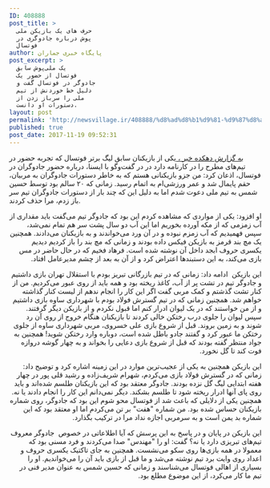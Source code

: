 ```yaml
---
ID: 408888
post_title: >
  حرف های یک بازیکن ملی
  پوش درباره جادوگری در
  فوتسال
author: پایگاه خبری جماران
post_excerpt: >
  یک ملی‌پوش سابق
  فوتسال از حضور یک
  جادوگر در فوتسال گفت و
  دلیل خط خوردنش از تیم
  ملی را سرباز زدن از
  دستورات او دانست.
layout: post
permalink: 'http://newsvillage.ir/408888/%d8%ad%d8%b1%d9%81-%d9%87%d8%a7%db%8c-%db%8c%da%a9-%d8%a8%d8%a7%d8%b2%db%8c%da%a9%d9%86-%d9%85%d9%84%db%8c-%d9%be%d9%88%d8%b4-%d8%af%d8%b1%d8%a8%d8%a7%d8%b1%d9%87-%d8%ac%d8%a7%d8%af%d9%88%da%af%d8%b1/'
published: true
post_date: 2017-11-19 09:52:31
---
```

<section class="j-news-articlebody mt16 fn16" itemprop="articlebody"><p><a href="http://www.jamaran.ir/%D8%A8%D8%AE%D8%B4-%D9%88%D8%B1%D8%B2%D8%B4%DB%8C-160" target="_blank">&#1576;&#1607; &#1711;&#1586;&#1575;&#1585;&#1588; &#1583;&#1607;&#1705;&#1583;&#1607; &#1582;&#1576;&#1585; &#1548; </a>&#1740;&#1705;&#1740; &#1575;&#1586; &#1576;&#1575;&#1586;&#1740;&#1705;&#1606;&#1575;&#1606; &#1587;&#1575;&#1576;&#1602; &#1604;&#1740;&#1711; &#1576;&#1585;&#1578;&#1585; &#1601;&#1608;&#1578;&#1587;&#1575;&#1604; &#1705;&#1607; &#1578;&#1580;&#1585;&#1576;&#1607; &#1581;&#1590;&#1608;&#1585; &#1583;&#1585; &#1578;&#1740;&#1605;&zwnj;&#1607;&#1575;&#1740; &#1605;&#1591;&#1585;&#1581; &#1585;&#1575; &#1583;&#1585; &#1705;&#1575;&#1585;&#1606;&#1575;&#1605;&#1607; &#1583;&#1575;&#1585;&#1583; &#1583;&#1585; &#1583;&#1585; &#1711;&#1601;&#1578;&zwnj;&#1608;&#1711;&#1608; &#1576;&#1575; &#1575;&#1740;&#1587;&#1606;&#1575;&#1548; &#1583;&#1585;&#1576;&#1575;&#1585;&#1607; &#1581;&#1590;&#1608;&#1585; &#1580;&#1575;&#1583;&#1608;&#1711;&#1585;&#1575;&#1606; &#1583;&#1585; &#1601;&#1608;&#1578;&#1587;&#1575;&#1604;&#1548; &#1575;&#1584;&#1593;&#1575;&#1606;&zwnj; &#1705;&#1585;&#1583;: &#1605;&#1606; &#1580;&#1586;&#1608; &#1576;&#1575;&#1586;&#1740;&#1705;&#1606;&#1575;&#1606;&#1740; &#1607;&#1587;&#1578;&#1605; &#1705;&#1607; &#1576;&#1607; &#1582;&#1575;&#1591;&#1585; &#1583;&#1587;&#1578;&#1608;&#1585;&#1575;&#1578; &#1580;&#1575;&#1583;&#1608;&#1711;&#1585;&#1575;&#1606; &#1576;&#1607; &#1605;&#1585;&#1576;&#1740;&#1575;&#1606;&#1548; &#1581;&#1602;&#1605; &#1662;&#1575;&#1740;&#1605;&#1575;&#1604; &#1588;&#1583; &#1608; &#1593;&#1605;&#1585; &#1608;&#1585;&#1586;&#1588;&#1740;&zwnj;&#1575;&#1605; &#1576;&#1607; &#1575;&#1578;&#1605;&#1575;&#1605; &#1585;&#1587;&#1740;&#1583;. &#1586;&#1605;&#1575;&#1606;&#1740; &#1705;&#1607; &#1778;&#1776; &#1587;&#1575;&#1604;&#1605; &#1576;&#1608;&#1583; &#1578;&#1608;&#1587;&#1591; &#1581;&#1587;&#1740;&#1606; &#1588;&#1605;&#1587; &#1576;&#1607; &#1578;&#1740;&#1605;&zwnj; &zwnj;&#1605;&#1604;&#1740; &#1583;&#1593;&#1608;&#1578; &#1588;&#1583;&#1605; &#1575;&#1605;&#1575; &#1576;&#1607; &#1583;&#1604;&#1740;&#1604; &#1575;&#1740;&#1606; &#1705;&#1607; &#1670;&#1606;&#1583; &#1576;&#1575;&#1585; &#1575;&#1586; &#1583;&#1587;&#1578;&#1608;&#1585;&#1575;&#1578; &#1580;&#1575;&#1583;&#1608;&#1711;&#1585;&#1575;&#1606; &#1578;&#1740;&#1605; &#1587;&#1585; &#1576;&#1575;&#1586; &#1586;&#1583;&#1605;&#1548; &#1605;&#1585;&#1575; &#1581;&#1584;&#1601; &#1705;&#1585;&#1583;&#1606;&#1583;.</p>

<div>
<p dir="RTL">&#1575;&#1608; &#1575;&#1601;&#1586;&#1608;&#1583;: &#1740;&#1705;&#1740; &#1575;&#1586; &#1605;&#1608;&#1575;&#1585;&#1583;&#1740; &#1705;&#1607; &#1605;&#1588;&#1575;&#1607;&#1583;&#1607; &#1705;&#1585;&#1583;&#1605; &#1575;&#1740;&#1606; &#1576;&#1608;&#1583; &#1705;&#1607; &#1580;&#1575;&#1583;&#1608;&#1711;&#1585; &#1578;&#1740;&#1605; &#1605;&#1740;&zwnj;&#1711;&#1601;&#1578; &#1576;&#1575;&#1740;&#1583; &#1605;&#1602;&#1583;&#1575;&#1585;&#1740; &#1575;&#1586; &#1570;&#1576; &#1586;&#1605;&#1586;&#1605;&#1740; &#1705;&#1607; &#1575;&#1586; &#1605;&#1705;&#1607; &#1570;&#1608;&#1585;&#1583;&#1607; &#1576;&#1582;&#1608;&#1585;&#1740;&#1605; &#1575;&#1605;&#1575; &#1575;&#1740;&#1606; &#1570;&#1576; &#1583;&#1608; &#1587;&#1575;&#1604; &#1662;&#1588;&#1578; &#1587;&#1585; &#1607;&#1605; &#1578;&#1605;&#1575;&#1605; &#1606;&#1605;&#1740;&zwnj;&#1588;&#1583;&#1548; &#1587;&#1662;&#1587; &#1601;&#1607;&#1605;&#1740;&#1583;&#1740;&#1605; &#1705;&#1607; &#1570;&#1576; &#1586;&#1605;&#1586;&#1605; &#1606;&#1576;&#1608;&#1583;&#1607; &#1608; &#1583;&#1585; &#1570;&#1606; &#1608;&#1585;&#1583; &#1605;&#1740;&zwnj;&#1582;&#1608;&#1575;&#1606;&#1583;&#1606;&#1583; &#1608; &#1576;&#1607; &#1576;&#1575;&#1586;&#1740;&#1705;&#1606;&#1575;&#1606; &#1605;&#1740;&zwnj;&#1583;&#1575;&#1583;&#1606;&#1583;. &#1607;&#1605;&#1670;&#1606;&#1740;&#1606; &#1740;&#1705; &#1605;&#1670; &#1576;&#1606;&#1583; &#1602;&#1585;&#1605;&#1586; &#1576;&#1607; &#1576;&#1575;&#1586;&#1740;&#1705;&#1606; &#1601;&#1740;&#1705;&#1587; &#1583;&#1575;&#1583;&#1607; &#1576;&#1608;&#1583;&#1606;&#1583; &#1608; &#1586;&#1605;&#1575;&#1606;&#1740; &#1705;&#1607; &#1605;&#1670; &#1576;&#1606;&#1583; &#1585;&#1575; &#1576;&#1575;&#1586; &#1705;&#1585;&#1583;&#1740;&#1605; &#1583;&#1740;&#1583;&#1740;&#1605; &#1740;&#1705;&#1587;&#1585;&#1740; &#1581;&#1585;&#1608;&#1601; &#1575;&#1576;&#1580;&#1583; &#1583;&#1575;&#1582;&#1604; &#1570;&#1606; &#1606;&#1608;&#1588;&#1578;&#1607; &#1588;&#1583;&#1607; &#1575;&#1587;&#1578;. &#1601;&#1585;&#1607;&#1575;&#1583; &#1601;&#1582;&#1740;&#1605; &#1705;&#1607; &#1583;&#1585; &#1581;&#1575;&#1604;&zwnj; &#1581;&#1575;&#1590;&#1585; &#1583;&#1585; &#1605;&#1587; &#1576;&#1575;&#1586;&#1740; &#1605;&#1740;&zwnj;&#1705;&#1606;&#1583;&#1548; &#1576;&#1607; &#1575;&#1740;&#1606; &#1583;&#1587;&#1578;&#1576;&#1606;&#1583;&#1607;&#1575; &#1575;&#1593;&#1578;&#1585;&#1575;&#1590; &#1705;&#1585;&#1583; &#1608; &#1575;&#1586; &#1570;&#1606; &#1576;&#1607; &#1576;&#1593;&#1583; &#1575;&#1586; &#1670;&#1588;&#1605; &#1605;&#1583;&#1740;&#1585;&#1593;&#1575;&#1605;&#1604; &#1575;&#1601;&#1578;&#1575;&#1583;.</p>

<p dir="RTL">&#1575;&#1740;&#1606; &#1576;&#1575;&#1586;&#1740;&#1705;&#1606;&nbsp; &#1575;&#1583;&#1575;&#1605;&#1607;&zwnj; &#1583;&#1575;&#1583;: &#1586;&#1605;&#1575;&#1606;&#1740; &#1705;&#1607; &#1583;&#1585; &#1578;&#1740;&#1605; &#1576;&#1575;&#1586;&#1585;&#1711;&#1575;&#1606;&#1740; &#1578;&#1576;&#1585;&#1740;&#1586; &#1576;&#1608;&#1583;&#1605; &#1576;&#1575; &#1575;&#1587;&#1578;&#1602;&#1604;&#1575;&#1604; &#1578;&#1607;&#1585;&#1575;&#1606; &#1576;&#1575;&#1586;&#1740; &#1583;&#1575;&#1588;&#1578;&#1740;&#1605; &#1608; &#1580;&#1575;&#1583;&#1608;&#1711;&#1585; &#1578;&#1740;&#1605; &#1583;&#1585; &#1578;&#1588;&#1578; &#1662;&#1585; &#1575;&#1586; &#1570;&#1576;&#1548; &#1705;&#1575;&#1594;&#1584; &#1585;&#1740;&#1582;&#1578;&#1607; &#1576;&#1608;&#1583; &#1608; &#1607;&#1605;&#1607; &#1576;&#1575;&#1740;&#1583; &#1575;&#1586; &#1585;&#1608;&#1740; &#1593;&#1576;&#1608;&#1585; &#1605;&#1740;&zwnj;&#1705;&#1585;&#1583;&#1740;&#1605;. &#1605;&#1606; &#1575;&#1586; &#1705;&#1606;&#1575;&#1585; &#1578;&#1588;&#1578; &#1711;&#1584;&#1588;&#1578;&#1605; &#1608; &#1705;&#1605;&#1705; &#1605;&#1585;&#1576;&#1740; &#1711;&#1601;&#1578;&zwnj; &#1575;&#1711;&#1585; &#1575;&#1740;&#1606; &#1705;&#1575;&#1585; &#1585;&#1575; &#1575;&#1606;&#1580;&#1575;&#1605; &#1606;&#1583;&#1607;&#1605; &#1575;&#1586; &#1604;&#1740;&#1587;&#1578; &#1705;&#1606;&#1575;&#1585; &#1711;&#1584;&#1575;&#1588;&#1578;&#1607; &#1582;&#1608;&#1575;&#1607;&#1605; &#1588;&#1583;. &#1607;&#1605;&#1670;&#1606;&#1740;&#1606; &#1586;&#1605;&#1575;&#1606;&#1740; &#1705;&#1607; &#1583;&#1585; &#1578;&#1740;&#1605; &#1711;&#1587;&#1578;&#1585;&#1588; &#1601;&#1608;&#1604;&#1575;&#1583; &#1576;&#1608;&#1583;&#1605; &#1576;&#1575; &#1588;&#1607;&#1585;&#1583;&#1575;&#1585;&#1740; &#1587;&#1575;&#1608;&#1607; &#1576;&#1575;&#1586;&#1740; &#1583;&#1575;&#1588;&#1578;&#1740;&#1605; &#1608; &#1575;&#1586; &#1605;&#1606; &#1582;&#1608;&#1575;&#1587;&#1578;&#1606;&#1583; &#1705;&#1607; &#1583;&#1585; &#1740;&#1705; &#1604;&#1740;&#1608;&#1575;&#1606; &#1575;&#1583;&#1585;&#1575;&#1585; &#1705;&#1606;&#1605; &#1575;&#1605;&#1575; &#1602;&#1576;&#1608;&#1604; &#1606;&#1705;&#1585;&#1583;&#1605; &#1608; &#1575;&#1586; &#1576;&#1575;&#1586;&#1740;&#1705;&#1606; &#1583;&#1740;&#1711;&#1585; &#1711;&#1585;&#1601;&#1578;&#1606;&#1583;. &#1587;&#1662;&#1587; &#1604;&#1740;&#1608;&#1575;&#1606; &#1585;&#1575; &#1580;&#1604;&#1608;&#1740; &#1583;&#1585;&#1576; &#1585;&#1582;&#1578;&#1705;&#1606; &#1582;&#1575;&#1604;&#1740; &#1705;&#1585;&#1583;&#1606;&#1583; &#1578;&#1575; &#1576;&#1575;&#1586;&#1740;&#1705;&#1606;&#1575;&#1606; &#1607;&#1606;&#1711;&#1575;&#1605; &#1582;&#1585;&#1608;&#1580; &#1575;&#1586; &#1585;&#1608;&#1740; &#1570;&#1606; &#1585;&#1583; &#1588;&#1608;&#1606;&#1583; &#1608; &#1576;&#1607; &#1586;&#1605;&#1740;&#1606; &#1576;&#1585;&#1608;&#1606;&#1583;. &#1602;&#1576;&#1604; &#1575;&#1586; &#1588;&#1585;&#1608;&#1593; &#1576;&#1575;&#1586;&#1740; &#1593;&#1604;&#1740; &#1582;&#1587;&#1585;&#1608;&#1740;&#1548; &#1605;&#1585;&#1576;&#1740; &#1588;&#1607;&#1585;&#1583;&#1575;&#1585;&#1740; &#1587;&#1575;&#1608;&#1607; &#1575;&#1586; &#1580;&#1604;&#1608;&#1740; &#1585;&#1582;&#1578;&#1705;&#1606; &#1605;&#1575; &#1593;&#1576;&#1608;&#1585; &#1705;&#1585;&#1583; &#1608; &#1711;&#1601;&#1578;&#1606;&#1583; &#1580;&#1575;&#1583;&#1608; &#1576;&#1575;&#1591;&#1604; &#1588;&#1583;&#1607; &#1575;&#1587;&#1578;&#1548; &#1583;&#1608;&#1576;&#1575;&#1585;&#1607; &#1608;&#1575;&#1585;&#1583; &#1585;&#1582;&#1578;&#1705;&#1606; &#1588;&#1608;&#1740;&#1583;! &#1607;&#1605;&#1670;&#1606;&#1740;&#1606; &#1576;&#1607; &#1580;&#1608;&#1575;&#1583; &#1605;&#1606;&#1578;&#1592;&#1585; &#1711;&#1601;&#1578;&#1607; &#1576;&#1608;&#1583;&#1606;&#1583; &#1705;&#1607; &#1602;&#1576;&#1604; &#1575;&#1586; &#1588;&#1585;&#1608;&#1593; &#1576;&#1575;&#1586;&#1740; &#1583;&#1593;&#1575;&#1740;&#1740; &#1585;&#1575; &#1576;&#1582;&#1608;&#1575;&#1606;&#1583; &#1608; &#1576;&#1607; &#1670;&#1607;&#1575;&#1585; &#1711;&#1608;&#1588;&#1607; &#1583;&#1585;&#1608;&#1575;&#1586;&#1607;&zwnj; &#1601;&#1608;&#1578; &#1705;&#1606;&#1583; &#1578;&#1575; &#1711;&#1604; &#1606;&#1582;&#1608;&#1585;&#1583;.</p>

<p dir="RTL">&#1575;&#1740;&#1606; &#1576;&#1575;&#1586;&#1740;&#1705;&#1606; &#1607;&#1605;&#1670;&#1606;&#1740;&#1606; &#1576;&#1607; &#1740;&#1705;&#1740; &#1575;&#1586; &#1593;&#1580;&#1740;&#1576;&zwnj;&#1578;&#1585;&#1740;&#1606; &#1605;&#1608;&#1575;&#1585;&#1583; &#1583;&#1585; &#1575;&#1740;&#1606; &#1586;&#1605;&#1740;&#1606;&#1607; &#1575;&#1588;&#1575;&#1585;&#1607; &#1705;&#1585;&#1583; &#1608; &#1578;&#1608;&#1590;&#1740;&#1581; &#1583;&#1575;&#1583;: &#1586;&#1605;&#1575;&#1606;&#1740; &#1705;&#1607; &#1583;&#1585; &#1711;&#1587;&#1578;&#1585;&#1588; &#1601;&#1608;&#1604;&#1575;&#1583; &#1576;&#1575;&#1586;&#1740; &#1605;&#1740;&zwnj;&#1705;&#1585;&#1583;&#1605;&#1548; &#1588;&#1607;&#1585;&#1575;&#1605; &#1588;&#1585;&#1740;&#1601;&zwnj;&#1586;&#1575;&#1583;&#1607; &#1608; &#1585;&#1588;&#1740;&#1583; &#1602;&#1604;&#1740; &#1662;&#1608;&#1585; &#1583;&#1585; &#1670;&#1607;&#1575;&#1585; &#1607;&#1601;&#1578;&#1607;&zwnj; &#1575;&#1576;&#1578;&#1583;&#1575;&#1740;&#1740; &#1604;&#1740;&#1711; &#1711;&#1604; &#1606;&#1586;&#1583;&#1607; &#1576;&#1608;&#1583;&#1606;&#1583;. &#1580;&#1575;&#1583;&#1608;&#1711;&#1585; &#1605;&#1593;&#1578;&#1602;&#1583; &#1576;&#1608;&#1583; &#1705;&#1607; &#1575;&#1740;&#1606; &#1576;&#1575;&#1586;&#1740;&#1705;&#1606;&#1575;&#1606; &#1591;&#1604;&#1587;&#1605; &#1588;&#1583;&#1607;&zwnj;&#1575;&#1606;&#1583; &#1608; &#1576;&#1575;&#1740;&#1583; &#1585;&#1608;&#1740; &#1662;&#1575;&#1740; &#1570;&#1606;&#1607;&#1575; &#1575;&#1583;&#1585;&#1575;&#1585; &#1585;&#1740;&#1582;&#1578;&#1607; &#1588;&#1608;&#1583; &#1578;&#1575; &#1591;&#1604;&#1587;&#1605; &#1576;&#1588;&#1705;&#1606;&#1583;. &#1583;&#1740;&#1711;&#1585; &#1606;&#1605;&#1740;&zwnj;&#1583;&#1575;&#1606;&#1605; &#1575;&#1740;&#1606; &#1705;&#1575;&#1585; &#1585;&#1575; &#1575;&#1606;&#1580;&#1575;&#1605; &#1583;&#1575;&#1583;&#1606;&#1583; &#1740;&#1575; &#1606;&#1607;. &#1607;&#1605;&#1670;&#1606;&#1740;&#1606; &#1740;&#1705;&#1740; &#1575;&#1586; &#1583;&#1604;&#1575;&#1740;&#1604;&#1740; &#1705;&#1607; &#1576;&#1575;&#1593;&#1579; &#1588;&#1583; &#1575;&#1586; &#1601;&#1608;&#1578;&#1587;&#1575;&#1604; &#1605;&#1581;&#1608; &#1588;&#1608;&#1605; &#1575;&#1740;&#1606; &#1576;&#1608;&#1583; &#1705;&#1607; &#1580;&#1575;&#1583;&#1608;&#1711;&#1585;&#1548; &#1585;&#1608;&#1740; &#1588;&#1605;&#1575;&#1585;&#1607; &#1576;&#1575;&#1586;&#1740;&#1705;&#1606;&#1575;&#1606; &#1581;&#1587;&#1575;&#1587; &#1588;&#1583;&#1607; &#1576;&#1608;&#1583;. &#1605;&#1606; &#1588;&#1605;&#1575;&#1585;&#1607; "&#1607;&#1601;&#1578;" &#1576;&#1585; &#1578;&#1606; &#1605;&#1740;&zwnj;&#1705;&#1585;&#1583;&#1605; &#1575;&#1605;&#1575; &#1575;&#1608; &#1605;&#1593;&#1578;&#1602;&#1583; &#1576;&#1608;&#1583; &#1705;&#1607; &#1575;&#1740;&#1606; &#1588;&#1605;&#1575;&#1585;&#1607; &#1576;&#1583; &#1740;&#1605;&#1606; &#1575;&#1587;&#1578; &#1608; &#1576;&#1607; &#1587;&#1585;&#1605;&#1585;&#1576;&#1740; &#1575;&#1580;&#1575;&#1586;&#1607; &#1606;&#1583;&#1575;&#1583; &#1605;&#1585;&#1575; &#1583;&#1585; &#1578;&#1585;&#1705;&#1740;&#1576; &#1576;&#1711;&#1584;&#1575;&#1585;&#1583;.</p>

<p dir="RTL">&#1575;&#1740;&#1606; &#1576;&#1575;&#1586;&#1740;&#1705;&#1606; &#1583;&#1585; &#1662;&#1575;&#1740;&#1575;&#1606; &#1608; &#1583;&#1585; &#1662;&#1575;&#1587;&#1582; &#1576;&#1607; &#1575;&#1740;&#1606; &#1662;&#1585;&#1587;&#1588; &#1705;&#1607; &#1570;&#1740;&#1575; &#1575;&#1591;&#1604;&#1575;&#1593;&#1575;&#1578;&#1740; &#1583;&#1585; &#1582;&#1589;&#1608;&#1589;&nbsp; &#1580;&#1575;&#1583;&#1608;&#1711;&#1585; &#1605;&#1593;&#1585;&#1608;&#1601; &#1578;&#1740;&#1605;&zwnj;&#1607;&#1575;&#1740; &#1578;&#1576;&#1585;&#1740;&#1586;&#1740; &#1583;&#1575;&#1585;&#1583; &#1740;&#1575; &#1606;&#1607;&#1567;&nbsp;&#1711;&#1601;&#1578;&zwnj;: &#1575;&#1608; &#1585;&#1575; "&#1605;&#1607;&#1606;&#1583;&#1587;" &#1589;&#1583;&#1575; &#1605;&#1740;&zwnj;&#1705;&#1585;&#1583;&#1606;&#1583; &#1608; &#1601;&#1585;&#1583; &#1605;&#1587;&#1606;&#1740; &#1576;&#1608;&#1583; &#1705;&#1607; &#1605;&#1593;&#1605;&#1608;&#1604;&#1575; &#1583;&#1585; &#1607;&#1605;&#1607; &#1576;&#1575;&#1586;&#1740;&zwnj;&#1607;&#1575; &#1585;&#1608;&#1740; &#1587;&#1705;&#1608; &#1605;&#1740;&zwnj;&#1606;&#1588;&#1587;&#1578;. &#1607;&#1605;&#1670;&#1606;&#1740;&#1606; &#1576;&#1607; &#1580;&#1575;&#1740; &#1578;&#1575;&#1705;&#1578;&#1740;&#1705; &#1740;&#1705;&#1587;&#1585;&#1740; &#1581;&#1585;&#1608;&#1601; &#1608; &#1575;&#1593;&#1583;&#1575;&#1583; &#1585;&#1608;&#1740; &#1608;&#1575;&#1740;&#1578; &#1576;&#1585;&#1583; &#1578;&#1740;&#1605; &#1606;&#1608;&#1588;&#1578;&#1607; &#1605;&#1740;&zwnj;&#1588;&#1583; &#1608; &#1605;&#1575; &#1602;&#1576;&#1604; &#1575;&#1586; &#1576;&#1575;&#1586;&#1740; &#1576;&#1575;&#1740;&#1583; &#1570;&#1606; &#1585;&#1575; &#1605;&#1740;&zwnj;&#1582;&#1608;&#1575;&#1606;&#1583;&#1740;&#1605;. &#1575;&#1608; &#1585;&#1575; &#1576;&#1587;&#1740;&#1575;&#1585;&#1740; &#1575;&#1586; &#1575;&#1607;&#1575;&#1604;&#1740; &#1601;&#1608;&#1578;&#1587;&#1575;&#1604; &#1605;&#1740;&zwnj;&#1588;&#1606;&#1575;&#1587;&#1606;&#1583; &#1608; &#1586;&#1605;&#1575;&#1606;&#1740; &#1705;&#1607; &#1581;&#1587;&#1740;&#1606; &#1588;&#1605;&#1587; &#1576;&#1607; &#1593;&#1606;&#1608;&#1575;&#1606; &#1605;&#1583;&#1740;&#1585; &#1601;&#1606;&#1740; &#1583;&#1585; &#1578;&#1740;&#1605; &#1605;&#1575; &#1705;&#1575;&#1585; &#1605;&#1740;&zwnj;&#1705;&#1585;&#1583;&#1548; &#1575;&#1586; &#1575;&#1740;&#1606; &#1605;&#1608;&#1590;&#1608;&#1593; &#1605;&#1591;&#1604;&#1593; &#1576;&#1608;&#1583;.</p>
</div>

<p>&nbsp;</p>
                        <!-- attach files  -->
                                            </section>